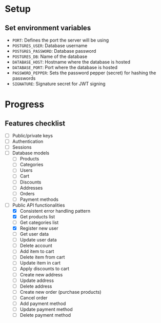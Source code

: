 # Setup

## Set environment variables

- `PORT`: Defines the port the server will be using
- `POSTGRES_USER`: Database username
- `POSTGRES_PASSWORD`: Database password
- `POSTGRES_DB`: Name of the database
- `DATABASE_HOST`: Hostname where the database is hosted
- `DATABASE_PORT`: Port where the database is hosted
- `PASSWORD_PEPPER`: Sets the password pepper (secret) for hashing the passwords
- `SIGNATURE`: Signature secret for JWT signing

# Progress

## Features checklist

- [ ] Public/private keys
- [ ] Authentication
- [ ] Sessions
- [ ] Database models
  - [ ] Products
  - [ ] Categories
  - [ ] Users
  - [ ] Cart
  - [ ] Discounts
  - [ ] Addresses
  - [ ] Orders
  - [ ] Payment methods
- [ ] Public API functionalities
  - [x] Consistent error handling pattern
  - [x] Get products list
  - [ ] Get categories list
  - [x] Register new user
  - [ ] Get user data
  - [ ] Update user data
  - [ ] Delete account
  - [ ] Add item to cart
  - [ ] Delete item from cart
  - [ ] Update item in cart
  - [ ] Apply discounts to cart
  - [ ] Create new address
  - [ ] Update address
  - [ ] Delete address
  - [ ] Create new order (purchase products)
  - [ ] Cancel order
  - [ ] Add payment method
  - [ ] Update payment method
  - [ ] Delete payment method
